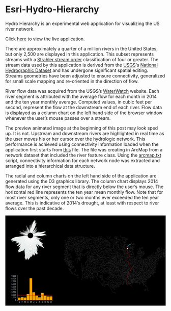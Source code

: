 # Esri-Hydro-Hierarchy

Hydro Hierarchy is an experimental web application for visualizing the US river network.

Click [here](http://richiecarmichael.github.io/radial/index.html) to view the live application.

There are approximately a quarter of a million rivers in the United States, but only 2,500 are displayed in this application.  This subset represents streams with a [Strahler stream order](http://en.wikipedia.org/wiki/Strahler_number) classification of four or greater.  The stream data used by this application is derived from the [USGS](http://www.usgs.gov/)‘s [National Hydrographic Dataset](http://nhd.usgs.gov/) and has undergone significant spatial editing.  Streams geometries have been adjusted to ensure connectivity, generalized for small scale mapping and re-oriented in the direction of flow.

River flow data was acquired from the USGS’s [WaterWatch](http://waterwatch.usgs.gov/new/) website.  Each river segment is attributed with the average flow for each month in 2014 and the ten year monthly average.  Computed values, in cubic feet per second, represent the flow at the downstream end of each river.  Flow data is displayed as a column chart on the left hand side of the browser window whenever the user’s mouse passes over a stream.

The preview animated image at the beginning of this post may look sped up.  It is not.  Upstream and downstream rivers are highlighted in real time as the user moves his or her cursor over the hydrologic network.  This performance is achieved using connectivity information loaded when the application first starts from [this](https://github.com/richiecarmichael/Esri-Hydro-Hierarchy/blob/master/river.js) file.  The file was creating in ArcMap from a network dataset that included the river feature class.  Using the [arcmap.txt](https://github.com/richiecarmichael/Esri-Hydro-Hierarchy/blob/master/arcmap.txt) script, connectivity information for each network node was extracted and arranged into a hierarchical data structure.

The radial and column charts on the left hand side of the application are generated using the D3 graphics library.  The column chart displays 2014 flow data for any river segment that is directly below the user’s mouse.  The horizontal red line represents the ten year mean monthly flow.  Note that for most river segments, only one or two months ever exceeded the ten year average.  This is indicative of 2014′s drought, at least with respect to river flows over the past decade.

![](./hierarchy.gif)
